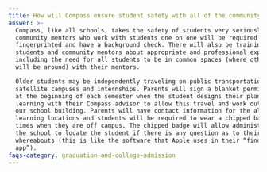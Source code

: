 ```yaml
---
title: How will Compass ensure student safety with all of the community collaborations?
answer: >-
  Compass, like all schools, takes the safety of students very seriously. All
  community mentors who work with students one on one will be required to get
  fingerprinted and have a background check. There will also be training for our
  students and community mentors about appropriate and professional expectations,
  including the need for all students to be in common spaces (where other people
  will be around) with their mentors.

  Older students may be independently traveling on public transportation to their
  satellite campuses and internships. Parents will sign a blanket permission slip
  at the beginning of each semester when the student designs their plan of
  learning with their Compass advisor to allow this travel and work outside of
  our school building. Parents will have contact information for the alternate
  learning locations and students will be required to wear a chipped badge at all
  times when they are off campus. The chipped badge will allow administrators at
  the school to locate the student if there is any question as to their
  whereabouts (this is like the software that Apple uses in their “find my iphone
  app”).
faqs-category: graduation-and-college-admission
---
```



